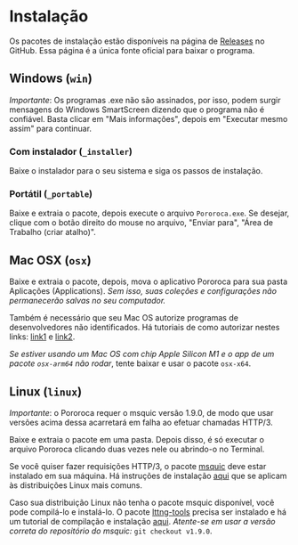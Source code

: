 # Instalação

Os pacotes de instalação estão disponíveis na página de [Releases](https://github.com/alexandrehtrb/Pororoca/releases) no GitHub. Essa página é a única fonte oficial para baixar o programa.

## Windows (`win`)

*Importante*: Os programas .exe não são assinados, por isso, podem surgir mensagens do Windows SmartScreen dizendo que o programa não é confiável. Basta clicar em "Mais informações", depois em "Executar mesmo assim" para continuar.

### Com instalador (`_installer`)

Baixe o instalador para o seu sistema e siga os passos de instalação.

### Portátil (`_portable`)

Baixe e extraia o pacote, depois execute o arquivo `Pororoca.exe`. Se desejar, clique com o botão direito do mouse no arquivo, "Enviar para", "Área de Trabalho (criar atalho)".

## Mac OSX (`osx`)

Baixe e extraia o pacote, depois, mova o aplicativo Pororoca para sua pasta Aplicações (Applications). *Sem isso, suas coleções e configurações não permanecerão salvas no seu computador.*

Também é necessário que seu Mac OS autorize programas de desenvolvedores não identificados. Há tutoriais de como autorizar nestes links: [link1](https://macmagazine.com.br/post/2021/09/20/como-instalar-apps-de-desenvolvedores-nao-identificados-no-mac/) e [link2](https://support.apple.com/pt-br/guide/mac-help/mh40616/mac).

*Se estiver usando um Mac OS com chip Apple Silicon M1 e o app de um pacote `osx-arm64` não rodar*, tente baixar e usar o pacote `osx-x64`.

## Linux (`linux`)

*Importante*: o Pororoca requer o msquic versão 1.9.0, de modo que usar versões acima dessa acarretará em falha ao efetuar chamadas HTTP/3.

Baixe e extraia o pacote em uma pasta. Depois disso, é só executar o arquivo Pororoca clicando duas vezes nele ou abrindo-o no Terminal.

Se você quiser fazer requisições HTTP/3, o pacote [msquic](https://github.com/microsoft/msquic) deve estar instalado em sua máquina. Há instruções de instalação [aqui](https://docs.microsoft.com/pt-br/aspnet/core/fundamentals/servers/kestrel/http3?view=aspnetcore-6.0#linux) que se aplicam às distribuições Linux mais comuns.

Caso sua distribuição Linux não tenha o pacote msquic disponível, você pode compilá-lo e instalá-lo. O pacote [lttng-tools](https://github.com/giraldeau/lttng-tools) precisa ser instalado e há um tutorial de compilação e instalação [aqui](https://github.com/microsoft/msquic/discussions/2318#discussioncomment-2015375). *Atente-se em usar a versão correta do repositório do msquic:* `git checkout v1.9.0`.